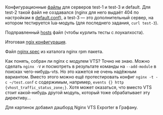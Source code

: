 Конфигурационные [файлы](etc/nginx/conf.d) для серверов test-1 и test-3 и default. Для test-2 такой файл не создавался (nginx для него выдаёт 404 по настройкам в [default.conf](etc/nginx/conf.d/default.conf)), а test-3 — это дополнительный сервер, на котором тестируется lua-модуль (для последнего задания, `curl test-3`).

Подправленный [hosts](etc/hosts) файл (чтобы курлить тесты с лоукалхоста).

Итоговая [ngix конфигурация](etc/nginx/nginx.conf).

Файл [nginx.spec](home/rpmbuild/SPECS/nginx.spec) из каталога nginx rpm пакета.

Как понять, собран ли nginx с модулем VTS? Точно не знаю. Можно сделать `nginx -V` и посмотреть в результате команды на `--add-module` в поисках чего-нибудь-vts. Но это кажется не очень надёжным вариантом. Вместо этого можно ещё протестировать конфиг `nginx -t -c ~/test.conf` с содержимым, например, `events {} http {vhost_traffic_status_zone;}`. Хотя может оказаться, что вместо VTS стоит какой-нибудь другой модуль, который тоже обрабатывает эту директиву...

Для картинок добавил дашборд Nginx VTS Exporter в Графану.

